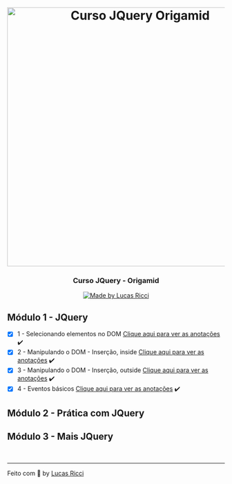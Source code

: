 <h1 align="center">
    <img alt="Curso JQuery Origamid" src="https://upload.wikimedia.org/wikipedia/commons/thumb/d/d3/Logo_jQuery.svg/512px-Logo_jQuery.svg.png" width="600px" />
</h1>

<h3 align="center">
  Curso JQuery - Origamid
</h3>

<p align="center">

  <a href="https://github.com/lurafael">
    <img alt="Made by Lucas Ricci" src="https://img.shields.io/badge/made%20by-Lucas%20Ricci-%23F8952D">
  </a>

</p>

## Módulo 1 - JQuery

- [x] 1 - Selecionando elementos no DOM [Clique aqui para ver as anotações](https://github.com/lurafael/jquery-origamid/blob/main/01-selecionando-elementos-no-dom/app.js) :heavy_check_mark:
- [x] 2 - Manipulando o DOM - Inserção, inside [Clique aqui para ver as anotações](https://github.com/lurafael/jquery-origamid/blob/main/02-manipulando-o-dom-insercao-inside/js/app.js) :heavy_check_mark:
- [x] 3 - Manipulando o DOM - Inserção, outside [Clique aqui para ver as anotações](https://github.com/lurafael/jquery-origamid/blob/main/03-manipulando-o-dom-insercao-outside/js/app.js) :heavy_check_mark:
- [x] 4 - Eventos básicos [Clique aqui para ver as anotações](https://github.com/lurafael/jquery-origamid/blob/main/04-eventos-basicos/app.js) :heavy_check_mark:

## Módulo 2 - Prática com JQuery

## Módulo 3 - Mais JQuery

<br>

---

Feito com :purple_heart: by [Lucas Ricci](https://www.linkedin.com/in/lucasrafaelricci/)